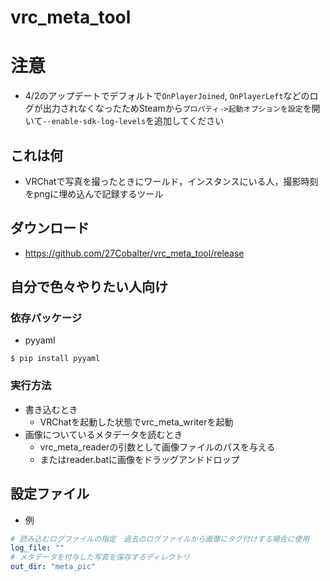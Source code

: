 # vrc_meta_tool
# 注意
- 4/2のアップデートでデフォルトで`OnPlayerJoined`, `OnPlayerLeft`などのログが出力されなくなったためSteamから`プロパティ->起動オプションを設定`を開いて`--enable-sdk-log-levels`を追加してください
## これは何
- VRChatで写真を撮ったときにワールド，インスタンスにいる人，撮影時刻をpngに埋め込んで記録するツール

## ダウンロード
- https://github.com/27Cobalter/vrc_meta_tool/release

## 自分で色々やりたい人向け
### 依存パッケージ
- pyyaml
```
$ pip install pyyaml
```

### 実行方法
- 書き込むとき
  - VRChatを起動した状態でvrc_meta_writerを起動
- 画像についているメタデータを読むとき
  - vrc_meta_readerの引数として画像ファイルのパスを与える
  - またはreader.batに画像をドラッグアンドドロップ

## 設定ファイル
- 例
```config.yml
# 読み込むログファイルの指定　過去のログファイルから画像にタグ付けする場合に使用
log_file: ""
# メタデータを付与した写真を保存するディレクトリ
out_dir: "meta_pic"
```
